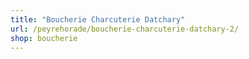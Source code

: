 ```yaml
---
title: "Boucherie Charcuterie Datchary"
url: /peyrehorade/boucherie-charcuterie-datchary-2/
shop: boucherie
---
```

